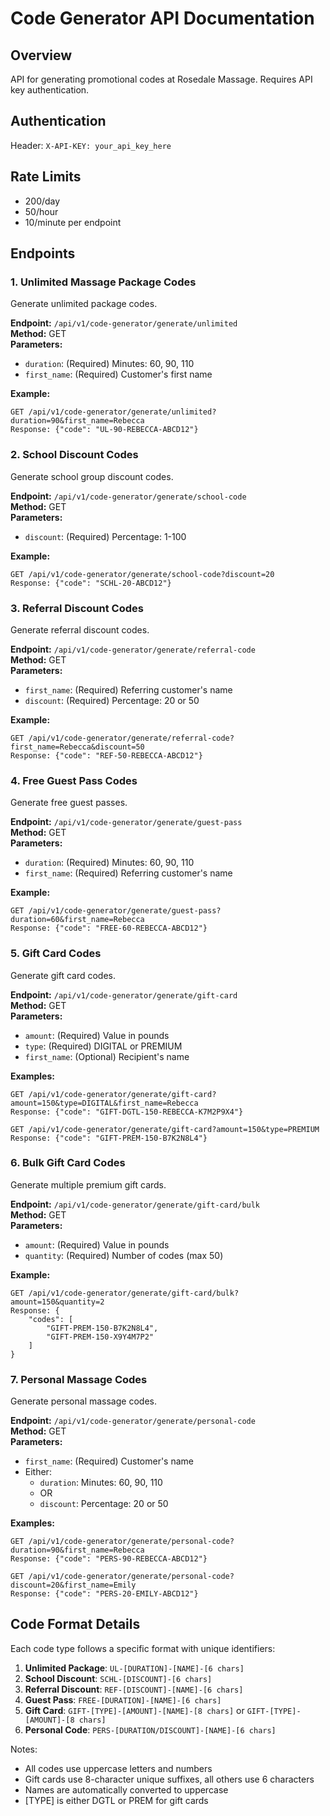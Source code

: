 # Code Generator API Documentation

## Overview
API for generating promotional codes at Rosedale Massage. Requires API key authentication.

## Authentication
Header: `X-API-KEY: your_api_key_here`

## Rate Limits
- 200/day
- 50/hour
- 10/minute per endpoint

## Endpoints

### 1. Unlimited Massage Package Codes
Generate unlimited package codes.

**Endpoint:** `/api/v1/code-generator/generate/unlimited`  
**Method:** GET  
**Parameters:**
- `duration`: (Required) Minutes: 60, 90, 110
- `first_name`: (Required) Customer's first name

**Example:**  
```
GET /api/v1/code-generator/generate/unlimited?duration=90&first_name=Rebecca
Response: {"code": "UL-90-REBECCA-ABCD12"}
```

### 2. School Discount Codes
Generate school group discount codes.

**Endpoint:** `/api/v1/code-generator/generate/school-code`  
**Method:** GET  
**Parameters:**
- `discount`: (Required) Percentage: 1-100

**Example:**  
```
GET /api/v1/code-generator/generate/school-code?discount=20
Response: {"code": "SCHL-20-ABCD12"}
```

### 3. Referral Discount Codes
Generate referral discount codes.

**Endpoint:** `/api/v1/code-generator/generate/referral-code`  
**Method:** GET  
**Parameters:**
- `first_name`: (Required) Referring customer's name
- `discount`: (Required) Percentage: 20 or 50

**Example:**  
```
GET /api/v1/code-generator/generate/referral-code?first_name=Rebecca&discount=50
Response: {"code": "REF-50-REBECCA-ABCD12"}
```

### 4. Free Guest Pass Codes
Generate free guest passes.

**Endpoint:** `/api/v1/code-generator/generate/guest-pass`  
**Method:** GET  
**Parameters:**
- `duration`: (Required) Minutes: 60, 90, 110
- `first_name`: (Required) Referring customer's name

**Example:**  
```
GET /api/v1/code-generator/generate/guest-pass?duration=60&first_name=Rebecca
Response: {"code": "FREE-60-REBECCA-ABCD12"}
```

### 5. Gift Card Codes
Generate gift card codes.

**Endpoint:** `/api/v1/code-generator/generate/gift-card`  
**Method:** GET  
**Parameters:**
- `amount`: (Required) Value in pounds
- `type`: (Required) DIGITAL or PREMIUM
- `first_name`: (Optional) Recipient's name

**Examples:**  
```
GET /api/v1/code-generator/generate/gift-card?amount=150&type=DIGITAL&first_name=Rebecca
Response: {"code": "GIFT-DGTL-150-REBECCA-K7M2P9X4"}

GET /api/v1/code-generator/generate/gift-card?amount=150&type=PREMIUM
Response: {"code": "GIFT-PREM-150-B7K2N8L4"}
```

### 6. Bulk Gift Card Codes
Generate multiple premium gift cards.

**Endpoint:** `/api/v1/code-generator/generate/gift-card/bulk`  
**Method:** GET  
**Parameters:**
- `amount`: (Required) Value in pounds
- `quantity`: (Required) Number of codes (max 50)

**Example:**  
```
GET /api/v1/code-generator/generate/gift-card/bulk?amount=150&quantity=2
Response: {
    "codes": [
        "GIFT-PREM-150-B7K2N8L4",
        "GIFT-PREM-150-X9Y4M7P2"
    ]
}
```

### 7. Personal Massage Codes
Generate personal massage codes.

**Endpoint:** `/api/v1/code-generator/generate/personal-code`  
**Method:** GET  
**Parameters:**
- `first_name`: (Required) Customer's name
- Either:
  - `duration`: Minutes: 60, 90, 110
  - OR
  - `discount`: Percentage: 20 or 50

**Examples:**  
```
GET /api/v1/code-generator/generate/personal-code?duration=90&first_name=Rebecca
Response: {"code": "PERS-90-REBECCA-ABCD12"}

GET /api/v1/code-generator/generate/personal-code?discount=20&first_name=Emily
Response: {"code": "PERS-20-EMILY-ABCD12"}
```

## Code Format Details

Each code type follows a specific format with unique identifiers:

1. **Unlimited Package**: `UL-[DURATION]-[NAME]-[6 chars]`
2. **School Discount**: `SCHL-[DISCOUNT]-[6 chars]`
3. **Referral Discount**: `REF-[DISCOUNT]-[NAME]-[6 chars]`
4. **Guest Pass**: `FREE-[DURATION]-[NAME]-[6 chars]`
5. **Gift Card**: `GIFT-[TYPE]-[AMOUNT]-[NAME]-[8 chars]` or `GIFT-[TYPE]-[AMOUNT]-[8 chars]`
6. **Personal Code**: `PERS-[DURATION/DISCOUNT]-[NAME]-[6 chars]`

Notes:
- All codes use uppercase letters and numbers
- Gift cards use 8-character unique suffixes, all others use 6 characters
- Names are automatically converted to uppercase
- [TYPE] is either DGTL or PREM for gift cards